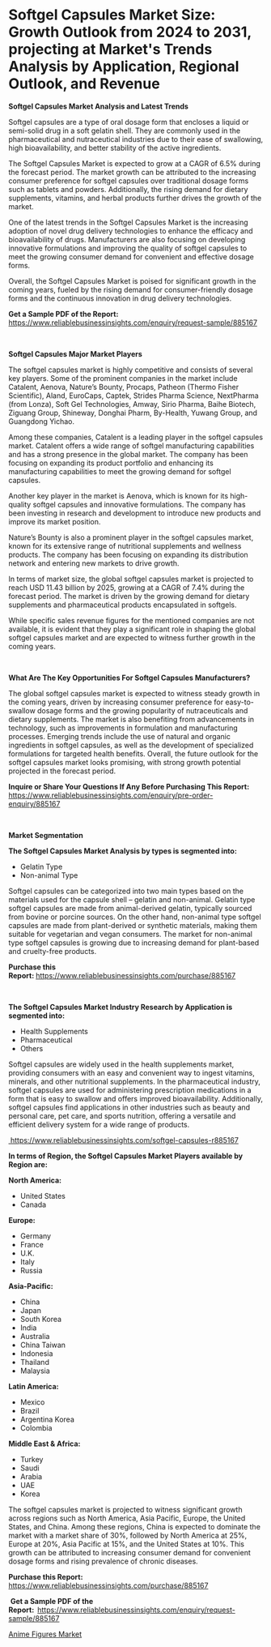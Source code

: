 <p><h1>Softgel Capsules Market Size: Growth Outlook from 2024 to 2031, projecting at Market's Trends Analysis by Application, Regional Outlook, and Revenue</h1></p><p><strong>Softgel Capsules Market Analysis and Latest Trends</strong></p>
<p><p>Softgel capsules are a type of oral dosage form that encloses a liquid or semi-solid drug in a soft gelatin shell. They are commonly used in the pharmaceutical and nutraceutical industries due to their ease of swallowing, high bioavailability, and better stability of the active ingredients.</p><p>The Softgel Capsules Market is expected to grow at a CAGR of 6.5% during the forecast period. The market growth can be attributed to the increasing consumer preference for softgel capsules over traditional dosage forms such as tablets and powders. Additionally, the rising demand for dietary supplements, vitamins, and herbal products further drives the growth of the market.</p><p>One of the latest trends in the Softgel Capsules Market is the increasing adoption of novel drug delivery technologies to enhance the efficacy and bioavailability of drugs. Manufacturers are also focusing on developing innovative formulations and improving the quality of softgel capsules to meet the growing consumer demand for convenient and effective dosage forms.</p><p>Overall, the Softgel Capsules Market is poised for significant growth in the coming years, fueled by the rising demand for consumer-friendly dosage forms and the continuous innovation in drug delivery technologies.</p></p>
<p><strong>Get a Sample PDF of the Report:&nbsp;</strong> <a href="https://www.reliablebusinessinsights.com/enquiry/request-sample/885167">https://www.reliablebusinessinsights.com/enquiry/request-sample/885167</a></p>
<p>&nbsp;</p>
<p><strong>Softgel Capsules Major Market Players</strong></p>
<p><p>The softgel capsules market is highly competitive and consists of several key players. Some of the prominent companies in the market include Catalent, Aenova, Nature’s Bounty, Procaps, Patheon (Thermo Fisher Scientific), Aland, EuroCaps, Captek, Strides Pharma Science, NextPharma (from Lonza), Soft Gel Technologies, Amway, Sirio Pharma, Baihe Biotech, Ziguang Group, Shineway, Donghai Pharm, By-Health, Yuwang Group, and Guangdong Yichao.</p><p>Among these companies, Catalent is a leading player in the softgel capsules market. Catalent offers a wide range of softgel manufacturing capabilities and has a strong presence in the global market. The company has been focusing on expanding its product portfolio and enhancing its manufacturing capabilities to meet the growing demand for softgel capsules.</p><p>Another key player in the market is Aenova, which is known for its high-quality softgel capsules and innovative formulations. The company has been investing in research and development to introduce new products and improve its market position.</p><p>Nature’s Bounty is also a prominent player in the softgel capsules market, known for its extensive range of nutritional supplements and wellness products. The company has been focusing on expanding its distribution network and entering new markets to drive growth.</p><p>In terms of market size, the global softgel capsules market is projected to reach USD 11.43 billion by 2025, growing at a CAGR of 7.4% during the forecast period. The market is driven by the growing demand for dietary supplements and pharmaceutical products encapsulated in softgels.</p><p>While specific sales revenue figures for the mentioned companies are not available, it is evident that they play a significant role in shaping the global softgel capsules market and are expected to witness further growth in the coming years.</p></p>
<p>&nbsp;</p>
<p><strong>What Are The Key Opportunities For Softgel Capsules Manufacturers?</strong></p>
<p><p>The global softgel capsules market is expected to witness steady growth in the coming years, driven by increasing consumer preference for easy-to-swallow dosage forms and the growing popularity of nutraceuticals and dietary supplements. The market is also benefiting from advancements in technology, such as improvements in formulation and manufacturing processes. Emerging trends include the use of natural and organic ingredients in softgel capsules, as well as the development of specialized formulations for targeted health benefits. Overall, the future outlook for the softgel capsules market looks promising, with strong growth potential projected in the forecast period.</p></p>
<p><strong>Inquire or Share Your Questions If Any Before Purchasing This Report:</strong> <a href="https://www.reliablebusinessinsights.com/enquiry/pre-order-enquiry/885167">https://www.reliablebusinessinsights.com/enquiry/pre-order-enquiry/885167</a></p>
<p>&nbsp;</p>
<p><strong>Market Segmentation</strong></p>
<p><strong>The Softgel Capsules Market Analysis by types is segmented into:</strong></p>
<p><ul><li>Gelatin Type</li><li>Non-animal Type</li></ul></p>
<p><p>Softgel capsules can be categorized into two main types based on the materials used for the capsule shell – gelatin and non-animal. Gelatin type softgel capsules are made from animal-derived gelatin, typically sourced from bovine or porcine sources. On the other hand, non-animal type softgel capsules are made from plant-derived or synthetic materials, making them suitable for vegetarian and vegan consumers. The market for non-animal type softgel capsules is growing due to increasing demand for plant-based and cruelty-free products.</p></p>
<p><strong>Purchase this Report:&nbsp;</strong><a href="https://www.reliablebusinessinsights.com/purchase/885167">https://www.reliablebusinessinsights.com/purchase/885167</a></p>
<p>&nbsp;</p>
<p><strong>The Softgel Capsules Market Industry Research by Application is segmented into:</strong></p>
<p><ul><li>Health Supplements</li><li>Pharmaceutical</li><li>Others</li></ul></p>
<p><p>Softgel capsules are widely used in the health supplements market, providing consumers with an easy and convenient way to ingest vitamins, minerals, and other nutritional supplements. In the pharmaceutical industry, softgel capsules are used for administering prescription medications in a form that is easy to swallow and offers improved bioavailability. Additionally, softgel capsules find applications in other industries such as beauty and personal care, pet care, and sports nutrition, offering a versatile and efficient delivery system for a wide range of products.</p></p>
<p><a href="https://www.reliablebusinessinsights.com/softgel-capsules-r885167">&nbsp;https://www.reliablebusinessinsights.com/softgel-capsules-r885167</a></p>
<p><strong>In terms of Region, the Softgel Capsules Market Players available by Region are:</strong></p>
<p>
    <p> <strong> North America: </strong>
        <ul>
            <li>United States</li>
            <li>Canada</li>
        </ul>
        </p> 
    <p> <strong> Europe: </strong>
        <ul>
            <li>Germany</li>
            <li>France</li>
            <li>U.K.</li>
            <li>Italy</li>
            <li>Russia</li>
        </ul>
        </p> 
    <p> <strong> Asia-Pacific: </strong>
        <ul>
            <li>China</li>
            <li>Japan</li>
            <li>South Korea</li>
            <li>India</li>
            <li>Australia</li>
            <li>China Taiwan</li>
            <li>Indonesia</li>
            <li>Thailand</li>
            <li>Malaysia</li>
        </ul>
        </p> 
    <p> <strong> Latin America: </strong>
        <ul>
            <li>Mexico</li>
            <li>Brazil</li>
            <li>Argentina Korea</li>
            <li>Colombia</li>
        </ul>
        </p> 
    <p> <strong> Middle East & Africa: </strong>
        <ul>
            <li>Turkey</li>
            <li>Saudi</li>
            <li>Arabia</li>
            <li>UAE</li>
            <li>Korea</li>
        </ul>
    </p>
    </p>
<p><p>The softgel capsules market is projected to witness significant growth across regions such as North America, Asia Pacific, Europe, the United States, and China. Among these regions, China is expected to dominate the market with a market share of 30%, followed by North America at 25%, Europe at 20%, Asia Pacific at 15%, and the United States at 10%. This growth can be attributed to increasing consumer demand for convenient dosage forms and rising prevalence of chronic diseases.</p></p>
<p><strong>Purchase this Report: </strong><a href="https://www.reliablebusinessinsights.com/purchase/885167">https://www.reliablebusinessinsights.com/purchase/885167</a></p>
<p>&nbsp;<strong>Get a Sample PDF of the Report:&nbsp;&nbsp;</strong><a href="https://www.reliablebusinessinsights.com/enquiry/request-sample/885167">https://www.reliablebusinessinsights.com/enquiry/request-sample/885167</a></p>
<p><strong></strong></p>
<p><p><a href="https://www.linkedin.com/pulse/anime-figures-market-segmentation-geographical-regions-forcast-puluc?trackingId=HkL%2BDFnCQkq3K6O4kMujUA%3D%3D">Anime Figures Market</a></p></p>
